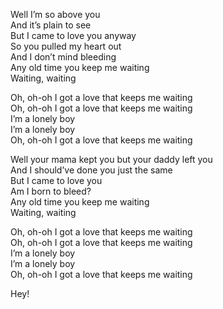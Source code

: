 Well I’m so above you   
And it’s plain to see   
But I came to love you anyway   
So you pulled my heart out   
And I don’t mind bleeding   
Any old time you keep me waiting   
Waiting, waiting   
   
Oh, oh-oh I got a love that keeps me waiting   
Oh, oh-oh I got a love that keeps me waiting   
I’m a lonely boy   
I’m a lonely boy   
Oh, oh-oh I got a love that keeps me waiting   
   
Well your mama kept you but your daddy left you   
And I should’ve done you just the same   
But I came to love you   
Am I born to bleed?   
Any old time you keep me waiting   
Waiting, waiting   
   
Oh, oh-oh I got a love that keeps me waiting   
Oh, oh-oh I got a love that keeps me waiting   
I’m a lonely boy   
I’m a lonely boy   
Oh, oh-oh I got a love that keeps me waiting   
   
Hey!   
   
